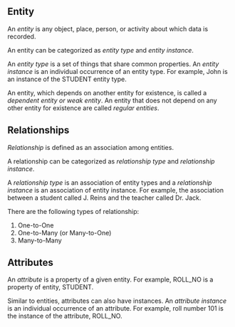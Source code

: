 ## Entity

An *entity* is any object, place, person, or activity about which data is recorded. 

An entity can be categorized as *entity type* and *entity instance*.

An *entity type* is a set of things that share common properties. An *entity instance* is an individual occurrence of an entity type. For example, John is an instance of the STUDENT entity type.

An entity, which depends on another entity for existence, is called a *dependent entity or weak entity*. An entity that does not depend on any other entity for existence are called *regular entities*.

## Relationships

*Relationship* is defined as an association among entities.

A relationship can be categorized as *relationship type* and *relationship instance*.

A *relationship type* is an association of entity types and a *relationship instance* is an association of entity instance. For example, the association between a student called J. Reins and the teacher called Dr. Jack.

There are the following types of relationship:
1. One-to-One
2. One-to-Many (or Many-to-One)
3. Many-to-Many

## Attributes

An *attribute* is a property of a given entity. For example, ROLL_NO is a property of entity, STUDENT.

Similar to entities, attributes can also have instances. An *attribute instance* is an individual occurrence of an attribute. For example, roll number 101 is the instance of the attribute, ROLL_NO.